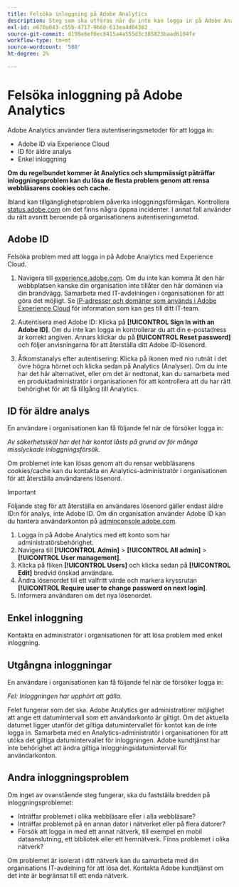 ```yaml
---
title: Felsöka inloggning på Adobe Analytics
description: Steg som ska utföras när du inte kan logga in på Adobe Analytics.
exl-id: e670a043-c55b-4717-9b60-613ea4d04382
source-git-commit: d198e8ef0ec8415a4a555d3c385823baad6104fe
workflow-type: tm+mt
source-wordcount: '588'
ht-degree: 2%

---
```


# Felsöka inloggning på Adobe Analytics

Adobe Analytics använder flera autentiseringsmetoder för att logga in:

* Adobe ID via Experience Cloud
* ID för äldre analys
* Enkel inloggning

**Om du regelbundet kommer åt Analytics och slumpmässigt påträffar inloggningsproblem kan du lösa de flesta problem genom att rensa webbläsarens cookies och cache.**

Ibland kan tillgänglighetsproblem påverka inloggningsförmågan. Kontrollera [status.adobe.com](https://status.adobe.com) om det finns några öppna incidenter. I annat fall använder du rätt avsnitt beroende på organisationens autentiseringsmetod.

## Adobe ID

Felsöka problem med att logga in på Adobe Analytics med Experience Cloud.

1. Navigera till [experience.adobe.com](https://experience.adobe.com). Om du inte kan komma åt den här webbplatsen kanske din organisation inte tillåter den här domänen via din brandvägg. Samarbeta med IT-avdelningen i organisationen för att göra det möjligt. Se [IP-adresser och domäner som används i Adobe Experience Cloud](https://helpx.adobe.com/se/analytics/kb/adobe-ip-addresses.html) för information som kan ges till ditt IT-team.

2. Autentisera med Adobe ID: Klicka på **[!UICONTROL Sign In with an Adobe ID]**. Om du inte kan logga in kontrollerar du att din e-postadress är korrekt angiven. Annars klickar du på **[!UICONTROL Reset password]** och följer anvisningarna för att återställa ditt Adobe ID-lösenord.

3. Åtkomstanalys efter autentisering: Klicka på ikonen med nio rutnät i det övre högra hörnet och klicka sedan på Analytics (Analyser). Om du inte har det här alternativet, eller om det är nedtonat, kan du samarbeta med en produktadministratör i organisationen för att kontrollera att du har rätt behörighet för att få tillgång till Analytics.

## ID för äldre analys

En användare i organisationen kan få följande fel när de försöker logga in:

*Av säkerhetsskäl har det här kontot låsts på grund av för många misslyckade inloggningsförsök.*

Om problemet inte kan lösas genom att du rensar webbläsarens cookies/cache kan du kontakta en Analytics-administratör i organisationen för att återställa användarens lösenord.

>[!IMPORTANT]
>
>Följande steg för att återställa en användares lösenord gäller endast äldre ID:n för analys, inte Adobe ID. Om din organisation använder Adobe ID kan du hantera användarkonton på [adminconsole.adobe.com](https://adminconsole.adobe.com).

1. Logga in på Adobe Analytics med ett konto som har administratörsbehörighet.
2. Navigera till **[!UICONTROL Admin]** > **[!UICONTROL All admin]** > **[!UICONTROL User management]**.
3. Klicka på fliken **[!UICONTROL Users]** och klicka sedan på **[!UICONTROL Edit]** bredvid önskad användare.
4. Ändra lösenordet till ett valfritt värde och markera kryssrutan **[!UICONTROL Require user to change password on next login]**.
5. Informera användaren om det nya lösenordet.

## Enkel inloggning

Kontakta en administratör i organisationen för att lösa problem med enkel inloggning.

## Utgångna inloggningar

En användare i organisationen kan få följande fel när de försöker logga in:

*Fel: Inloggningen har upphört att gälla.*

Felet fungerar som det ska. Adobe Analytics ger administratörer möjlighet att ange ett datumintervall som ett användarkonto är giltigt. Om det aktuella datumet ligger utanför det giltiga datumintervallet för kontot kan de inte logga in. Samarbeta med en Analytics-administratör i organisationen för att utöka det giltiga datumintervallet för inloggningen. Adobe kundtjänst har inte behörighet att ändra giltiga inloggningsdatumintervall för användarkonton.

## Andra inloggningsproblem

Om inget av ovanstående steg fungerar, ska du fastställa bredden på inloggningsproblemet:

* Inträffar problemet i olika webbläsare eller i alla webbläsare?
* Inträffar problemet på en annan dator i nätverket eller på flera datorer?
* Försök att logga in med ett annat nätverk, till exempel en mobil dataanslutning, ett bibliotek eller ett hemnätverk. Finns problemet i olika nätverk?

Om problemet är isolerat i ditt nätverk kan du samarbeta med din organisations IT-avdelning för att lösa det. Kontakta Adobe kundtjänst om det inte är begränsat till ett enda nätverk.
